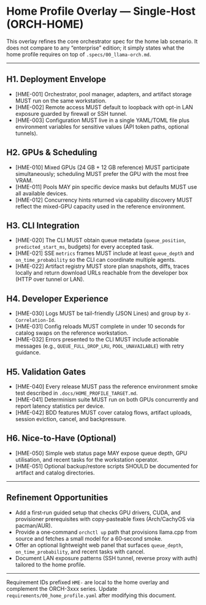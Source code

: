 # Home Profile Overlay — Single-Host (ORCH-HOME)

This overlay refines the core orchestrator spec for the home lab scenario. It does not compare to any “enterprise” edition; it simply states what the home profile requires on top of `.specs/00_llama-orch.md`.

---

## H1. Deployment Envelope

- [HME-001] Orchestrator, pool manager, adapters, and artifact storage MUST run on the same workstation.
- [HME-002] Remote access MUST default to loopback with opt-in LAN exposure guarded by firewall or SSH tunnel.
- [HME-003] Configuration MUST live in a single YAML/TOML file plus environment variables for sensitive values (API token paths, optional tunnels).

## H2. GPUs & Scheduling

- [HME-010] Mixed GPUs (24 GB + 12 GB reference) MUST participate simultaneously; scheduling MUST prefer the GPU with the most free VRAM.
- [HME-011] Pools MAY pin specific device masks but defaults MUST use all available devices.
- [HME-012] Concurrency hints returned via capability discovery MUST reflect the mixed-GPU capacity used in the reference environment.

## H3. CLI Integration

- [HME-020] The CLI MUST obtain queue metadata (`queue_position`, `predicted_start_ms`, budgets) for every accepted task.
- [HME-021] SSE `metrics` frames MUST include at least `queue_depth` and `on_time_probability` so the CLI can coordinate multiple agents.
- [HME-022] Artifact registry MUST store plan snapshots, diffs, traces locally and return download URLs reachable from the developer box (HTTP over tunnel or LAN).

## H4. Developer Experience

- [HME-030] Logs MUST be tail-friendly (JSON Lines) and group by `X-Correlation-Id`.
- [HME-031] Config reloads MUST complete in under 10 seconds for catalog swaps on the reference workstation.
- [HME-032] Errors presented to the CLI MUST include actionable messages (e.g., `QUEUE_FULL_DROP_LRU`, `POOL_UNAVAILABLE`) with retry guidance.

## H5. Validation Gates

- [HME-040] Every release MUST pass the reference environment smoke test described in `.docs/HOME_PROFILE_TARGET.md`.
- [HME-041] Determinism suite MUST run on both GPUs concurrently and report latency statistics per device.
- [HME-042] BDD features MUST cover catalog flows, artifact uploads, session eviction, cancel, and backpressure.

## H6. Nice-to-Have (Optional)

- [HME-050] Simple web status page MAY expose queue depth, GPU utilisation, and recent tasks for the workstation operator.
- [HME-051] Optional backup/restore scripts SHOULD be documented for artifact and catalog directories.

---

## Refinement Opportunities

- Add a first‑run guided setup that checks GPU drivers, CUDA, and provisioner prerequisites with copy‑pasteable fixes (Arch/CachyOS via pacman/AUR).
- Provide a one‑command `orchctl up` path that provisions llama.cpp from source and fetches a small model for a 60‑second smoke.
- Offer an optional lightweight web panel that surfaces `queue_depth`, `on_time_probability`, and recent tasks with cancel.
- Document LAN exposure patterns (SSH tunnel, reverse proxy with auth) tailored to the home profile.

---

Requirement IDs prefixed `HME-` are local to the home overlay and complement the ORCH-3xxx series. Update `requirements/00_home_profile.yaml` after modifying this document.
